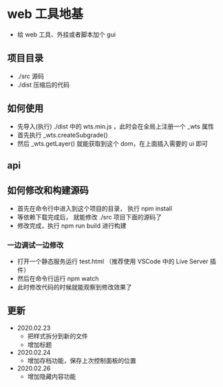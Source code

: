 # web 工具地基
+ 给 web 工具、外挂或者脚本加个 gui

## 项目目录
+ ./src 源码
+ ./dist 压缩后的代码

## 如何使用
+ 先导入(执行) ./dist 中的 wts.min.js ，此时会在全局上注册一个 _wts 属性
+ 首先执行 _wts.createSubgrade()
+ 然后 _wts.getLayer() 就能获取到这个 dom，在上面插入需要的 ui 即可

## api

## 如何修改和构建源码
+ 首先在命令行中进入到这个项目的目录， 执行 npm install
+ 等依赖下载完成后， 就能修改 ./src 项目下面的源码了
+ 修改完成，执行 npm run build 进行构建

### 一边调试一边修改
+ 打开一个静态服务运行 test.html （推荐使用 VSCode 中的 Live Server 插件）
+ 然后在命令行运行 npm watch 
+ 此时修改代码的时候就能观察到修改效果了

## 更新
+ 2020.02.23
    + 把样式拆分到新的文件
    + 增加标题
+ 2020.02.24
    + 增加存档功能，保存上次控制面板的位置
+ 2020.02.26
    + 增加隐藏内容功能